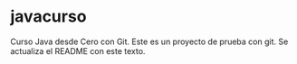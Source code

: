 # javacurso
Curso Java desde Cero con Git.
Este es un proyecto de prueba con git.
Se actualiza el README con este texto.
